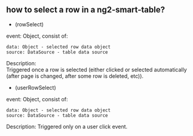 ## how to select a row in a ng2-smart-table?

-   (rowSelect)

event: Object, consist of:  

    data: Object - selected row data object  
    source: DataSource - table data source
    
Description:   
Triggered once a row is selected (either clicked or selected automatically (after page is changed, after some row is deleted, etc)).

-   (userRowSelect)
  
event: Object, consist of:

    data: Object - selected row data object  
    source: DataSource - table data source
    
Description:   Triggered only on a user click event.  
    

